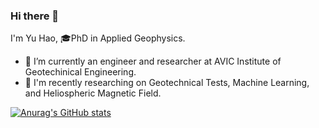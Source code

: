 ### Hi there 👋

<!--
**whimian/whimian** is a ✨ _special_ ✨ repository because its `README.md` (this file) appears on your GitHub profile.

Here are some ideas to get you started:

- 🔭 I’m currently working on ...
- 🌱 I’m currently learning ...
- 👯 I’m looking to collaborate on ...
- 🤔 I’m looking for help with ...
- 💬 Ask me about ...
- 📫 How to reach me: ...
- 😄 Pronouns: ...
- ⚡ Fun fact: ...
-->

I'm Yu Hao, 🎓PhD in Applied Geophysics.

- 🔭 I’m currently an engineer and researcher at AVIC Institute of Geotechinical Engineering.
- 🔬 I'm recently researching on Geotechnical Tests, Machine Learning, and Heliospheric Magnetic Field.

[![Anurag's GitHub stats](https://github-readme-stats.vercel.app/api?username=whimian)](https://github.com/anuraghazra/github-readme-stats)
